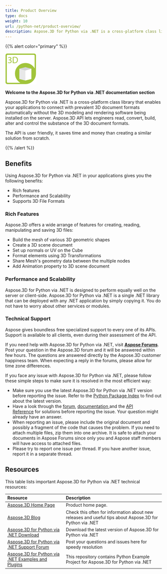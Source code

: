 ```yaml
---
title: Product Overview
type: docs
weight: 10
url: /python-net/product-overview/
description: Aspose.3D for Python via .NET is a cross-platform class library that enables your applications to connect with prevalent 3D document formats automatically without the 3D modeling and rendering software being installed on the server. Aspose.3D API lets engineers read, convert, build, alter and control the substance of the 3D document formats.
---
```


{{% alert color="primary" %}} 

![todo:image_alt_text](product-overview_1.png)

**Welcome to the Aspose.3D for Python via .NET documentation section**

Aspose.3D for Python via .NET is a cross-platform class library that enables your applications to connect with prevalent 3D document formats automatically without the 3D modeling and rendering software being installed on the server. Aspose.3D API lets engineers read, convert, build, alter and control the substance of the 3D document formats.

The API is user friendly, it saves time and money than creating a similar solution from scratch.

{{% /alert %}} 
## **Benefits**
Using Aspose.3D for Python via .NET in your applications gives you the following benefits:

- Rich features
- Performance and Scalability
- Supports 3D File Formats
### **Rich Features**
Aspose.3D offers a wide arrange of features for creating, reading, manipulating and saving 3D files:

- Build the mesh of various 3D geometric shapes
- Create a 3D scene document
- Set up normals or UV on the Cube
- Format elements using 3D Transformations
- Share Mesh's geometry data between the multiple nodes
- Add Animation property to 3D scene document
### **Performance and Scalability**
Aspose.3D for Python via .NET is designed to perform equally well on the server or client-side. Aspose.3D for Python via .NET is a single .NET library that can be deployed with any .NET application by simply copying it. You do not have to worry about other services or modules.
### **Technical Support**
Aspose gives boundless free specialized support to every one of its APIs. Support is available to all clients, even during their assessment of the API.

If you need help with Aspose.3D for Python via .NET, visit [**Aspose Forums**](https://forum.aspose.com/). Post your question in the Aspose.3D forum and it will be answered within few hours. The questions are answered directly by the Aspose.3D customer happiness team. When expecting a reply in the forums, please allow for time zone differences.

If you face any issue with Aspose.3D for Python via .NET, please follow these simple steps to make sure it is resolved in the most efficient way:

- Make sure you use the latest Aspose.3D for Python via .NET version before reporting the issue. Refer to the [Python Package Index](https://pypi.org/project/aspose-3d/) to find out about the latest version.
- Have a look through the [forum](https://forum.aspose.com/c/3d), [documentation ](/3d/python-net/)and the [API Reference](https://apireference.aspose.com/3d/python-net) for solutions before reporting the issue. Your question might already have an answer.
- When reporting an issue, please include the original document and possibly a fragment of the code that causes the problem. If you need to attach multiple files, zip them into one archive. It is safe to attach your documents in Aspose Forums since only you and Aspose staff members will have access to attached files.
- Please try to report one issue per thread. If you have another issue, report it in a separate thread.
## **Resources**
This table lists important Aspose.3D for Python via .NET technical resources:

|**Resource**|**Description**|
| :- | :- |
|[Aspose.3D Home Page](https://products.aspose.com/3d/python-net/)|Product home page.|
|[Aspose.3D Blog](https://blog.aspose.com/category/3d/)|Check this often for information about new releases and useful tips about Aspose.3D for Python via .NET|
|[Aspose.3D for Python via .NET Download](https://pypi.org/project/aspose-3d/)|Download the latest version of Aspose.3D for Python via .NET|
|[Aspose.3D for Python via .NET Support Forum](https://forum.aspose.com/c/3d/18)|Post your questions and issues here for speedy resolution|
|[Aspose.3D for Python via .NET Examples and Plugins](https://github.com/aspose-3d/Aspose.3D-for-Python-via-.NET-Public)|This repository contains Python Example Project for Aspose.3D for Python via .NET|

